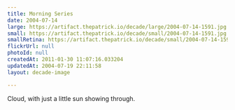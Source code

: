 ```yaml
---
title: Morning Series
date: 2004-07-14
large: https://artifact.thepatrick.io/decade/large/2004-07-14-1591.jpg
small: https://artifact.thepatrick.io/decade/small/2004-07-14-1591.jpg
smallRetina: https://artifact.thepatrick.io/decade/small/2004-07-14-1591@2x.jpg
flickrUrl: null
photoId: null
createdAt: 2011-01-30 11:07:16.033204
updatedAt: 2004-07-19 22:11:58
layout: decade-image

---
```

Cloud, with just a little sun showing through.
